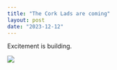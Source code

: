 ```yaml
---
title: "The Cork Lads are coming"
layout: post
date: "2023-12-12"
---
```


Excitement is building.

![](/assets/images/2023/img-20231212-wa00171782696908352470863-576x1024.jpg)
